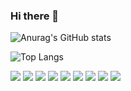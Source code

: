 ### Hi there 👋

<!--
**harrysci/harrysci** is a ✨ _special_ ✨ repository because its `README.md` (this file) appears on your GitHub profile.

Here are some ideas to get you started:

- 🔭 I’m currently working on ...
- 🌱 I’m currently learning ...
- 👯 I’m looking to collaborate on ...
- 🤔 I’m looking for help with ...
- 💬 Ask me about ...
- 📫 How to reach me: ...
- 😄 Pronouns: ...
- ⚡ Fun fact: ...
-->

![Anurag's GitHub stats](https://github-readme-stats.vercel.app/api?username=harrysci&show_icons=true&theme=gruvbox)

![Top Langs](https://github-readme-stats.vercel.app/api/top-langs/?username=6810779s&layout=compact&theme=tokyonight)

<img src="https://img.shields.io/badge/NOTION-ff999f?style=for-the-badge&logo=notion&logoColor=#ffffff"/>

<img src="https://img.shields.io/badge/react-ff23f1?style=for-the-badge&logo=react&logoColor=#40AEF0"/>
<img src="https://img.shields.io/badge/typescript-ffffff?style=for-the-badge&logo=typescript&logoColor=#004088"/>
<img src="https://img.shields.io/badge/python-ffffff?style=for-the-badge&logo=python&logoColor=#F7DF1E"/>
<img src="https://img.shields.io/badge/Flask-ffffff?style=for-the-badge&logo=Flask&logoColor=#000000"/>
<img src="https://img.shields.io/badge/html-ffffff?style=for-the-badge&logo=html&logoColor=#FF9E0F"/>
<img src="https://img.shields.io/badge/css-ffffff?style=for-the-badge&logo=css&logoColor=#FFCC22"/>
<img src="https://img.shields.io/badge/javascript-ffffff?style=for-the-badge&logo=javascript&logoColor=#F7DF1E"/>

<img src="https://img.shields.io/badge/Amazon Aws-ffffff?style=for-the-badge&logo=AmazonAws&logoColor=#FF9900"/>
